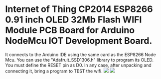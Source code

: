 # Internet of Thing CP2014 ESP8266 0.91 inch OLED 32Mb Flash WIFI Module PCB Board for Arduino NodeMcu IOT Development Board.
It connects to the Arduino IDE using the same card as the ESP8266 Node Mcu. 
You can use the "Adafruit_SSD1306.h" library to program its OLED. 
You must define the RESET pin as D0. 
In any case, after unpacking and connecting it, bring a program to TEST the wifi.
<img src="/IDE.JPG" />
<img src="/LED.JPG" />
